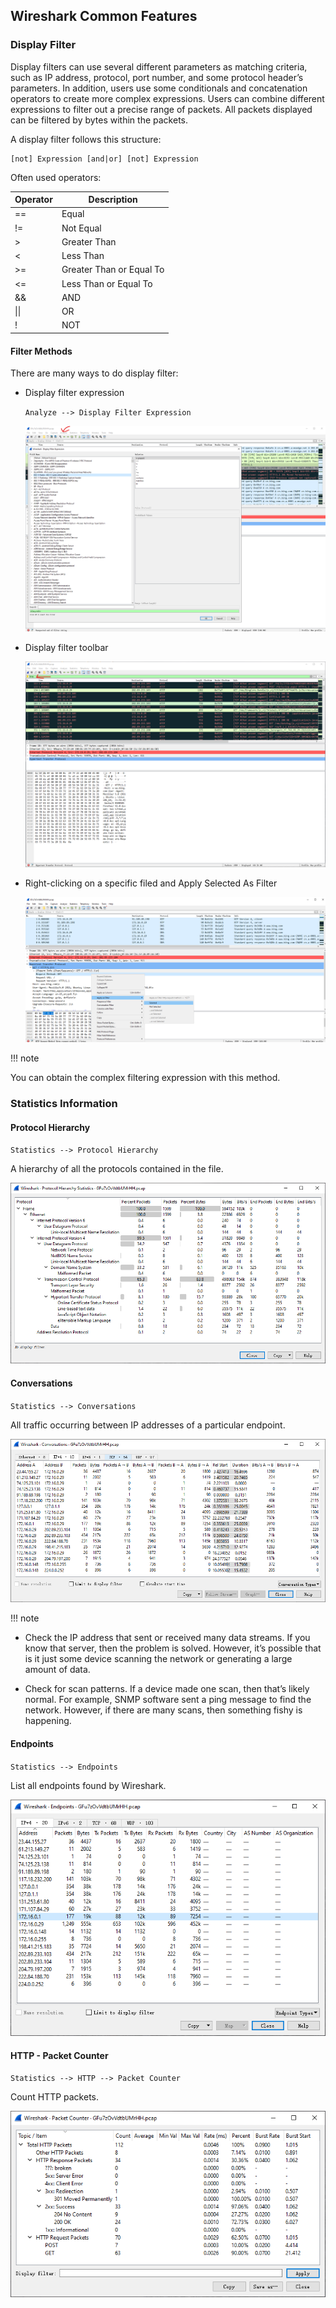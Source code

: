 ## Wireshark Common Features


### Display Filter


Display filters can use several different parameters as matching criteria, such as IP address, protocol, port number, and some protocol header’s parameters. In addition, users use some conditionals and concatenation operators to create more complex expressions. Users can combine different expressions to filter out a precise range of packets. All packets displayed can be filtered by bytes within the packets.


A display filter follows this structure:

```
[not] Expression [and|or] [not] Expression
```



Often used operators:


| Operator | Description |
| -------- | ----------- |
| ==       | Equal |
| !=       | Not Equal |
| >        | Greater Than |
| <        | Less Than |
| >=       | Greater Than or Equal To |
| <=       | Less Than or Equal To |
| &&       | AND |
| \|\|     | OR |
| !       | NOT |


#### Filter Methods

There are many ways to do display filter:

* Display filter expression

    `Analyze --> Display Filter Expression`


   ![filter_window](./figure/filter_window.png)


* Display filter toolbar


   ![filter_tool](./figure/filter_tool.png)



* Right-clicking on a specific filed and Apply Selected As Filter


   ![filter_select](./figure/filter_select.png)


!!! note

You can obtain the complex filtering expression with this method.


### Statistics Information


#### Protocol Hierarchy


`Statistics --> Protocol Hierarchy`

A hierarchy of all the protocols contained in the file.


![pro_his](./figure/pro_his.png)


#### Conversations


`Statistics --> Conversations`

All traffic occurring between IP addresses of a particular endpoint.


![Conversation](./figure/conversation.png)


!!! note

- Check the IP address that sent or received many data streams. If you know that server, then the problem is solved. However, it’s possible that is it just some device scanning the network or generating a large amount of data.

- Check for scan patterns. If a device made one scan, then that’s likely normal. For example, SNMP software sent a ping message to find the network. However, if there are many scans, then something fishy is happening.


#### Endpoints


`Statistics --> Endpoints`

List all endpoints found by Wireshark.


![points](./figure/points.png)


#### HTTP - Packet Counter


`Statistics --> HTTP --> Packet Counter`

Count HTTP packets.


![pac_count](./figure/pac_count.png)
